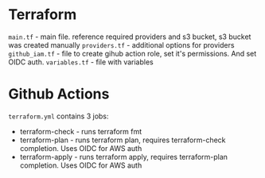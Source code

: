 # Terraform
`main.tf` - main file. reference required providers and s3 bucket, s3 bucket was created manually
`providers.tf` - additional options for providers
`github_iam.tf` - file to create gihub action role, set it's permissions. And set OIDC auth.
`variables.tf` - file with variables

# Github Actions
`terraform.yml` contains 3 jobs:
- terraform-check - runs terraform fmt
- terraform-plan - runs terraform plan, requires terraform-check completion. Uses OIDC for AWS auth
- terraform-apply - runs terraform apply, requires terraform-plan completion. Uses OIDC for AWS auth
